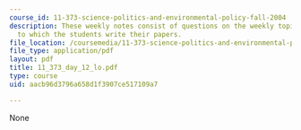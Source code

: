 ```yaml
---
course_id: 11-373-science-politics-and-environmental-policy-fall-2004
description: These weekly notes consist of questions on the weekly topics, in response
  to which the students write their papers.
file_location: /coursemedia/11-373-science-politics-and-environmental-policy-fall-2004/aacb96d3796a658d1f3907ce517109a7_11_373_day_12_lo.pdf
file_type: application/pdf
layout: pdf
title: 11_373_day_12_lo.pdf
type: course
uid: aacb96d3796a658d1f3907ce517109a7

---
```

None
